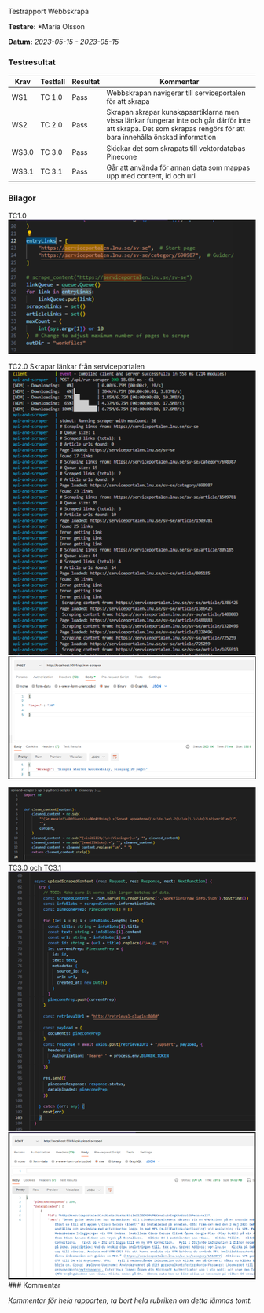 Testrapport  Webbskrapa

**Testare:** *Maria Olsson

**Datum:** *2023-05-15 - 2023-05-15*

### Testresultat

| Krav     | Testfall     | Resultat    | Kommentar |
| -------- | ------------ | ----------- | --------- |
| WS1 | TC 1.0 | Pass |Webbskrapan navigerar till serviceportalen för att skrapa         |
| WS2 | TC 2.0 | Pass |Skrapan skrapar kunskapsartiklarna men vissa länkar fungerar inte och går därför inte att skrapa. Det som skrapas rengörs för att bara innehålla önskad information |
| WS3.0 | TC 3.0 |Pass|Skickar det som skrapats till vektordatabas Pinecone           |
| WS3.1 | TC 3.1 |Pass|Går att använda för annan data som mappas upp med content, id och url           |


### Bilagor
TC1.0 
<img src="/img/webbskrapa_TC1_230512.PNG" />

TC2.0 Skrapar länkar från serviceportalen
<img src="/img/webbskrapa_TC2_230512.PNG" />
<img src="/img/webbskrapa_TC2bild2_230512.PNG" />

<img src="/img/webbskrapa_TC2bild3_230512.PNG" />
TC3.0 och TC3.1 
<img src="/img/webbskrapa_TC3_230512.PNG" />
<img src="/img/webbskrapa_TC3bild2_230512.PNG" />
### Kommentar

*Kommentar för hela rapporten, ta bort hela rubriken om detta lämnas tomt.*
